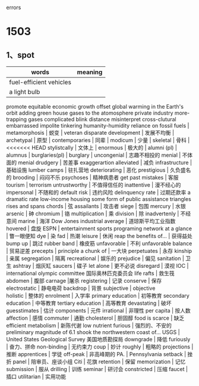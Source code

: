 errors

# 1503
## 1、spot 
|  words  |  meaning  | 
| --- | --- | 
| fuel-efficient vehicles  
| a light bulb 
promote equitable economic growth
offset global warming
in the Earth's orbit
adding green house gases to the atomosphere
private industry
more-trapping gases
complicated
blink
distance
misinterpret
cross-clutural
embarrassed
impolite
tinkering
humanity-humidity
reliance on fossil fuels
| metamorphosis  | 蜕变 | 
veteran
disparate development | 发展不均衡
| archetypal | 原型 | 
contemporaries | 同辈 |
modicum | 少量 | 
skeletal | 骨科 | 
<<<<<<< HEAD
stylistcally | 文体上 | 
enormous | 极大的 | 
alumni (pl)  | alumnus | 
burglaries(pl) |  burglary | 
uncongenial | 志趣不相投的
menial | 不体面的
menial drudgery | 苦差事 
exaggerartion
alleviated | 减负
infrastructure | 基础设施 
lumber camps  | 驻扎营地 
deteriorating | 恶化 
prestigious | 久负盛名的
brooding | 闷闷不乐
psychoses | 精神病患者
get past mistakes | 客服
tourism | terrorism 
untrustworthy | 不值得信任的
inattentive | 漫不经心的
impersonal  | 不随和的
default risk  | 违约风险
delinquency rate | 过期还款率
a dramatic rate
low-income housing
some form of public assistance
triangles
rises and spans
chords | 弦
assailants | 攻击者
siege | 包围
mercury  | 水银
arsenic | 砷
chromium | 铬
multiplication | 乘
division | 除
inadvertenly | 不经意间
marine  | 海洋
Dow Jones industrial average | 道琼斯平均工业指数
hovered | 盘旋
ESPN | entertainment sports programing network
at a glance | 瞥一眼便知
dye | 染
fad | 热潮
leisure | 休闲
reap the benefits of... | 获得益处
bump up  | 跳过 
rubber band  |  橡皮筋
unfavorable | 不利
unfavorable balance | 贸易逆差
precepts | principle
a chunk of  | 一大块
perpetuates | 永存
kinship | 亲属
segregation | 隔离
recreational  | 娱乐的
prejudice | 偏见
sanitation | 卫生
ashtray | 烟灰缸
saucers | 碟子
let alone | 更不必说
disregard | 漠视
IOC | international olympic committee 国际奥林匹克委员会
life rafts | 救生筏
abdomen | 腹部
carnage |屠杀
registering | 记录
conserve | 保存
electrostatic | 静电电荷
backdrop  | 背景
subjective | objective  
holistic | 整体的
enrolment | 入学率 
primary education |  初等教育
secondary education | 中等教育
tertiary education | 高等教育
devastating | 破坏
guesstimates | 估计
components  | 元件
irrational | 非理性
per capita | 按人数
affection  | 感情
commuter  | 通勤
cholesterol | 胆固醇
food is scarce | 缺乏
efficient metabolism  | 新陈代谢
low nutrient
furious | 强烈的、不安的
preliminary magnitude of 6.1 shook the northwestern coast of...
USGS | United States Geological Survey 美国地质勘探局
downgrade | 降低
furiously | 奋力、拼命
non-binding | 无约束力
coup  | 妙计
roughly | 粗略的
projections | 推断
apprentices  | 学徒
off-peak | 非高峰期的
PA. | Pennsylvania
setback | 挫折
panel  | 陪审员、座谈小组
Citi | 花旗
retention  | 保留
memorization | 记忆
submission  | 服从
drilling | 训练
seminar | 研讨会
constricted | 压缩
faucet  | 插口
utilitarian | 实用功能













































































